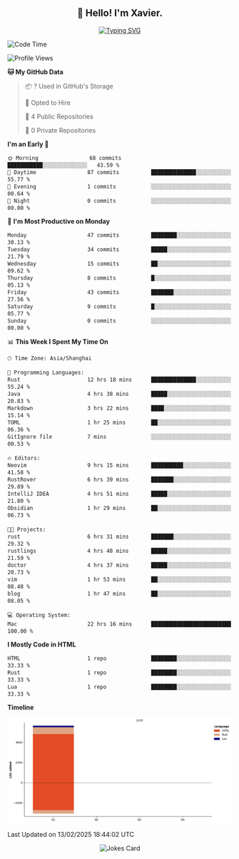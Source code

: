 <h2 align="center">👋 Hello! I'm Xavier.</h2>

<!-- typing svg starts -->
<div align="center">
 <a href="https://git.io/typing-svg"><img src="https://readme-typing-svg.demolab.com?font=Fira+Code&size=16&pause=1000&color=FFFFFFF0&width=435&lines=Fear+is+temporary.+Regret+is+forever." alt="Typing SVG" /></a>
</div>
<!-- typing svg ends -->

<!--START_SECTION:waka-->
![Code Time](http://img.shields.io/badge/Code%20Time-241%20hrs%2045%20mins-blue)

![Profile Views](http://img.shields.io/badge/Profile%20Views-5-blue)

**🐱 My GitHub Data** 

> 📦 ? Used in GitHub's Storage 
 > 
> 💼 Opted to Hire
 > 
> 📜 4 Public Repositories 
 > 
> 🔑 0 Private Repositories 
 > 
**I'm an Early 🐤** 

```text
🌞 Morning                68 commits          ███████████░░░░░░░░░░░░░░   43.59 % 
🌆 Daytime                87 commits          ██████████████░░░░░░░░░░░   55.77 % 
🌃 Evening                1 commits           ░░░░░░░░░░░░░░░░░░░░░░░░░   00.64 % 
🌙 Night                  0 commits           ░░░░░░░░░░░░░░░░░░░░░░░░░   00.00 % 
```
📅 **I'm Most Productive on Monday** 

```text
Monday                   47 commits          ████████░░░░░░░░░░░░░░░░░   30.13 % 
Tuesday                  34 commits          █████░░░░░░░░░░░░░░░░░░░░   21.79 % 
Wednesday                15 commits          ██░░░░░░░░░░░░░░░░░░░░░░░   09.62 % 
Thursday                 8 commits           █░░░░░░░░░░░░░░░░░░░░░░░░   05.13 % 
Friday                   43 commits          ███████░░░░░░░░░░░░░░░░░░   27.56 % 
Saturday                 9 commits           █░░░░░░░░░░░░░░░░░░░░░░░░   05.77 % 
Sunday                   0 commits           ░░░░░░░░░░░░░░░░░░░░░░░░░   00.00 % 
```


📊 **This Week I Spent My Time On** 

```text
🕑︎ Time Zone: Asia/Shanghai

💬 Programming Languages: 
Rust                     12 hrs 18 mins      ██████████████░░░░░░░░░░░   55.24 % 
Java                     4 hrs 38 mins       █████░░░░░░░░░░░░░░░░░░░░   20.83 % 
Markdown                 3 hrs 22 mins       ████░░░░░░░░░░░░░░░░░░░░░   15.14 % 
TOML                     1 hr 25 mins        ██░░░░░░░░░░░░░░░░░░░░░░░   06.36 % 
GitIgnore file           7 mins              ░░░░░░░░░░░░░░░░░░░░░░░░░   00.53 % 

🔥 Editors: 
Neovim                   9 hrs 15 mins       ██████████░░░░░░░░░░░░░░░   41.58 % 
RustRover                6 hrs 39 mins       ███████░░░░░░░░░░░░░░░░░░   29.89 % 
IntelliJ IDEA            4 hrs 51 mins       █████░░░░░░░░░░░░░░░░░░░░   21.80 % 
Obsidian                 1 hr 29 mins        ██░░░░░░░░░░░░░░░░░░░░░░░   06.73 % 

🐱‍💻 Projects: 
rust                     6 hrs 31 mins       ███████░░░░░░░░░░░░░░░░░░   29.32 % 
rustlings                4 hrs 48 mins       █████░░░░░░░░░░░░░░░░░░░░   21.59 % 
doctor                   4 hrs 37 mins       █████░░░░░░░░░░░░░░░░░░░░   20.73 % 
vim                      1 hr 53 mins        ██░░░░░░░░░░░░░░░░░░░░░░░   08.48 % 
blog                     1 hr 47 mins        ██░░░░░░░░░░░░░░░░░░░░░░░   08.05 % 

💻 Operating System: 
Mac                      22 hrs 16 mins      █████████████████████████   100.00 % 
```

**I Mostly Code in HTML** 

```text
HTML                     1 repo              ████████░░░░░░░░░░░░░░░░░   33.33 % 
Rust                     1 repo              ████████░░░░░░░░░░░░░░░░░   33.33 % 
Lua                      1 repo              ████████░░░░░░░░░░░░░░░░░   33.33 % 
```



**Timeline**

![Lines of Code chart](https://raw.githubusercontent.com/xavier2code/xavier2code/main/assets/bar_graph.png)


 Last Updated on 13/02/2025 18:44:02 UTC
<!--END_SECTION:waka-->

<!-- jokes card -->
<div align="center">
 <img src="https://readme-jokes.vercel.app/api?hideBorder" alt="Jokes Card" />
</div>

